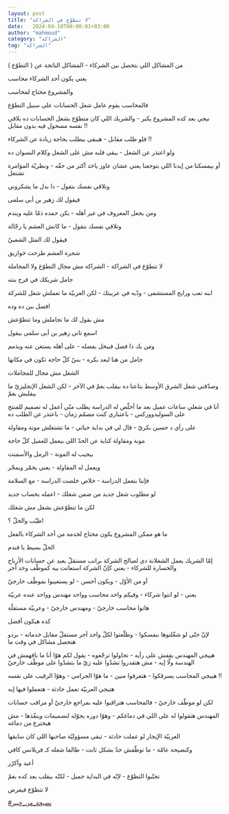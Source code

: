 ```yaml
---
layout: post
title: "لا تتطوّع في الشراكة"
date:   2024-04-10T00:00:01+03:00
author: "mahmoud"
category: "الشراكة"
tag: "الشراكة"
---
```



من المشاكل اللي بتحصل بين الشركاء - المشاكل الناتجة عن (
التطوّع )




يعني يكون أحد الشركاء محاسب

والمشروع محتاج لمحاسب

فالمحاسب يقوم عامل شغل الحسابات على سبيل التطوّع




نيجي بعد كده المشروع يكبر - والشريك اللي كان متطوّع بشغل
الحسابات ده يلاقي نفسه مسحول فيه بدون مقابل !!

فلو طلب مقابل - هيبقى بيطلب بحاجة زيادة عن
الشركاء !!

ولو اعتذر عن الشغل - يبقى قلبه مش على الشغل وكلام
النسوان ده

أو بيمسكنا من إيدنا اللي بتوجعنا يعني عشان عاوز ياخد
أكتر من حقّه - ونظريّة المؤامرة تشتغل




وتلاقي نفسك بتقول - دا بدل ما يشكروني

فيقول لك زهير بن أبي سلمى

ومن يجعل المعروف في غير أهله - يكن حمده ذمّا عليه
ويندم




وتلاقي نفسك بتقول - ما كانش العشم يا رجّالة

فيقول لك المثل الشعبيّ

شجرة العشم طرحت خوازيق




لا تتطوّع في الشراكة - الشراكة مش مجال التطوّع ولا
المجاملة

جامل شريكك في فرح بنته

ابنه تعب ورايح المستشفى - ودّيه في عربيتك - لكن العربيّة
ما تعملش شغل للشركة

افصل بين ده وده




مش بقول لك ما تجاملش وما تتطوّعش

اسمع تاني زهير بن أبى سلمى بيقول

ومن يك ذا فضل فيبخل بفضله - على أهله يستغن عنه
ويذمم




جامل من هنا لبعد بكره - بسّ كلّ حاجة تكون في مكانها

الشغل مش مجال للمجاملات

وصدّقني شغل الشرق الأوسط بتاعنا ده بيقلب بغمّ في الآخر -
لكن الشغل الإنجليزيّ ما بيقلبش بغمّ




أنا في شغلي ساعات عميل بعد ما أخلّص له الدراسة يطلب منّي
أعمل له تصميم للمنتج على السوليدووركس - باعتباري كنت مصمّم زمان - باعتذر
عن الطلب ده




على رأي د حسين بكريّ - قال لي في بداية حياتي - ما تشتغلش
مونة ومقاولة

مونة ومقاولة كناية عن الحدّ اللي بيعمل للعميل كلّ
حاجة

بيجيب له المونة - الرمل والأسمنت

ويعمل له المقاولة - يعني يخمّر ويمحّر




فإنتا بتعمل الدراسة - خلاص خلصت الدراسة - مع
السلامة

لو مطلوب شغل جديد من ضمن شغلك - اعمله بحساب جديد

لكن ما تتطوّعش بشغل مش شغلك




طيّب والحلّ ؟!

ما هو ممكن المشروع يكون محتاج لخدمة من أحد الشركاء
بالفعل




الحلّ بسيط يا فندم

إمّا الشريك يعمل الشغلانة دي لصالح الشركة براتب مستقلّ
بعيد عن حسابات الأرباح والخسارة للشركاء - يعني كإنّ الشركة استعانت بيه
كموظّف وخد أجر




أو من الأوّل - ويكون أحسن - لو يستعينوا بموظّف
خارجيّ




يعني - لو انتوا شركاء - وفيكم واحد محاسب وواحد مهندس
وواحد عنده عربيّة

هاتوا محاسب خارجيّ - ومهندس خارجيّ - وعربيّة مستقلّة

كده هيكون أفضل




لإنّ حتّى لو شغّلتوها بنفسكوا - وطلّعتوا لكلّ واحد أجر مستقلّ
مقابل خدماته - بردو هتحصل مشاكل في وقت ما

هييجي المهندس يقفش على رأيه - تحاولوا ترجّعوه - يقول لكم
هوّا أنا ما بافهمش في الهندسة ولّا إيه - مش هتقدروا تشدّوا عليه زيّ ما
بتشدّوا على موظّف خارجيّ

هييجي المحاسب يسرقكوا - هتعرفوا منين - ما هوّا الحرامي -
وهوّا الرقيب على نفسه !!

هتيجي العربيّة تعمل حادثة - هتعملوا فيها إيه




لكن لو موظّف خارجيّ - فالمحاسب هتراقبوا عليه بمراجع خارجيّ
أو مراقب حسابات

المهندس هتقولوا له على اللي في دماغكم - وهوّا دوره يحوّله
لتصميمات وينفّذها - مش هيخترع من دماغه

العربيّة الإيجار لو عملت حادثة - تبقى مسؤوليّة صاحبها اللي
كان سايقها




وكنصيحة عامّة - ما توظّفش حدّ بشكل ثابت - طالما شغله كـ
فريلانس كافي




أعيد وأكرّر

تجنّبوا التطوّع - لإنّه في البداية جميل - لكنّه بيقلب بعد
كده بغمّ

لا تتطوّع فيفرض




[<u>\#نصيحة\_من\_خبير</u>](https://www.facebook.com/hashtag/%D9%86%D8%B5%D9%8A%D8%AD%D8%A9_%D9%85%D9%86_%D8%AE%D8%A8%D9%8A%D8%B1?__eep__=6&__cft__%5b0%5d=AZVGvPbHS1OWeomAKMZq7fLcZG4hfWUUo64fadwYEI0rSecS3KkFJH1FLGNXIu3piM5PWnti_BLuJumwVINCwtzkZC8DauHw1Mqj_ZNDZDsLjnFMam9fqFLTF-RJ1D08wK-iHsHh04rjQLSGGNxcmrW2VyTeQrswvEyxVbSmrjuIRg&__tn__=*NK-R)
